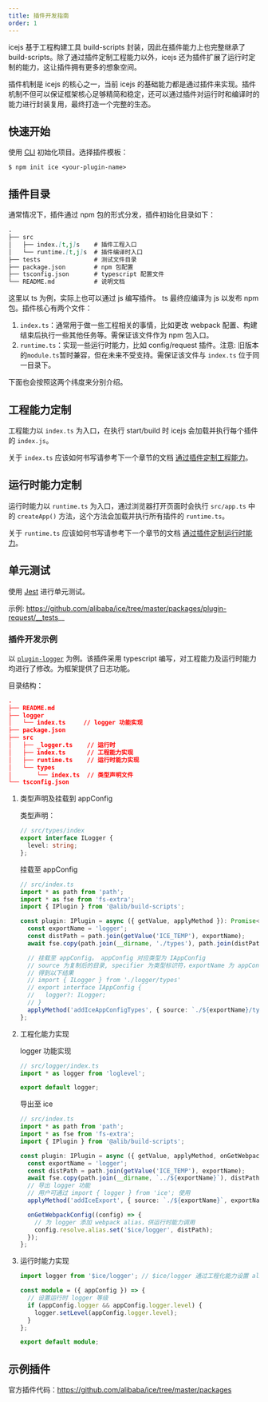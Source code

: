 ```yaml
---
title: 插件开发指南
order: 1
---
```


icejs 基于工程构建工具 build-scripts 封装，因此在插件能力上也完整继承了 build-scripts。除了通过插件定制工程能力以外，icejs 还为插件扩展了运行时定制的能力，这让插件拥有更多的想象空间。

插件机制是 icejs 的核心之一，当前 icejs 的基础能力都是通过插件来实现。插件机制不但可以保证框架核心足够精简和稳定，还可以通过插件对运行时和编译时的能力进行封装复用，最终打造一个完整的生态。

## 快速开始

使用 [CLI](/docs/guide/start#使用%20CLI) 初始化项目。选择插件模板：

```shell
$ npm init ice <your-plugin-name>
```

## 插件目录

通常情况下，插件通过 npm 包的形式分发，插件初始化目录如下：

```md
.
├── src
│   ├── index.[t,j]s    # 插件工程入口
│   └── runtime.[t,j]s  # 插件编译时入口
├── tests               # 测试文件目录
├── package.json        # npm 包配置
├── tsconfig.json       # typescript 配置文件
└── README.md           # 说明文档
```

这里以 ts 为例，实际上也可以通过 js 编写插件。 ts 最终应编译为 js 以发布 npm 包。插件核心有两个文件：

1. `index.ts`：通常用于做一些工程相关的事情，比如更改 webpack 配置、构建结束后执行一些其他任务等。需保证该文件作为 npm 包入口。
2. `runtime.ts`：实现一些运行时能力，比如 config/request 插件。注意: 旧版本的`module.ts`暂时兼容，但在未来不受支持。需保证该文件与 `index.ts` 位于同一目录下。

下面也会按照这两个纬度来分别介绍。

## 工程能力定制

工程能力以 `index.ts` 为入口，在执行 start/build 时 icejs 会加载并执行每个插件的 `index.js`。

关于 `index.ts` 应该如何书写请参考下一个章节的文档 [通过插件定制工程能力](/docs/guide/develop/plugin-build.md)。

## 运行时能力定制

运行时能力以 `runtime.ts` 为入口，通过浏览器打开页面时会执行 `src/app.ts` 中的 `createApp()` 方法，这个方法会加载并执行所有插件的 `runtime.ts`。

关于 `runtime.ts` 应该如何书写请参考下一个章节的文档 [通过插件定制运行时能力](/docs/guide/develop/plugin-runtime.md)。

## 单元测试

使用 [Jest](https://github.com/facebook/jest) 进行单元测试。

示例: https://github.com/alibaba/ice/tree/master/packages/plugin-request/__tests__

### 插件开发示例

以 [`plugin-logger`](https://github.com/alibaba/ice/tree/master/packages/plugin-logger) 为例。该插件采用 typescript 编写，对工程能力及运行时能力均进行了修改。为框架提供了日志功能。

目录结构：

```json
.
├── README.md
├── logger
│   └── index.ts     // logger 功能实现
├── package.json
├── src
│   ├── _logger.ts    // 运行时
│   ├── index.ts      // 工程能力实现
│   ├── runtime.ts    // 运行时能力实现
│   └── types
│       └── index.ts  // 类型声明文件
└── tsconfig.json
```

1. 类型声明及挂载到 appConfig

   类型声明：

   ```typescript
   // src/types/index
   export interface ILogger {
     level: string;
   };
   ```

   挂载至 appConfig

   ```typescript
   // src/index.ts
   import * as path from 'path';
   import * as fse from 'fs-extra';
   import { IPlugin } from '@alib/build-scripts';
   
   const plugin: IPlugin = async ({ getValue, applyMethod }): Promise<void> => {
     const exportName = 'logger';
     const distPath = path.join(getValue('ICE_TEMP'), exportName);
     await fse.copy(path.join(__dirname, './types'), path.join(distPath, 'types')); // 复制类型声明文件
   
     // 挂载至 appConfig。 appConfig 对应类型为 IAppConfig
     // source 为复制后的目录, specifier 为类型标识符，exportName 为 appConfig 类型名
     // 得到以下结果
     // import { ILogger } from './logger/types'
     // export interface IAppConfig {
     //   logger?: ILogger;
     // }
     applyMethod('addIceAppConfigTypes', { source: `./${exportName}/types`, specifier: '{ ILogger }', exportName: `${exportName}?: ILogger` });
   };
   ```

2. 工程化能力实现

   logger 功能实现
   
   ```typescript
   // src/logger/index.ts
   import * as logger from 'loglevel';
   
   export default logger;
   ```
   
   导出至 ice
   
   ```typescript
   // src/index.ts
   import * as path from 'path';
   import * as fse from 'fs-extra';
   import { IPlugin } from '@alib/build-scripts';
   
   const plugin: IPlugin = async ({ getValue, applyMethod, onGetWebpackConfig }): Promise<void> => {
     const exportName = 'logger';
     const distPath = path.join(getValue('ICE_TEMP'), exportName);
     await fse.copy(path.join(__dirname, `../${exportName}`), distPath);
     // 导出 logger 功能
     // 用户可通过 import { logger } from 'ice'; 使用
     applyMethod('addIceExport', { source: `./${exportName}`, exportName });
   
     onGetWebpackConfig((config) => {
       // 为 logger 添加 webpack alias，供运行时能力调用
       config.resolve.alias.set('$ice/logger', distPath);
     });
   };
   ```

3. 运行时能力实现

   ```typescript
   import logger from '$ice/logger'; // $ice/logger 通过工程化能力设置 alias
   
   const module = ({ appConfig }) => {
     // 设置运行时 logger 等级
     if (appConfig.logger && appConfig.logger.level) {
       logger.setLevel(appConfig.logger.level);
     }
   };
   
   export default module;
   ```

## 示例插件

官方插件代码：https://github.com/alibaba/ice/tree/master/packages
